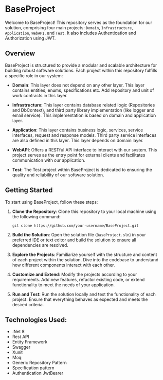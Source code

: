 # BaseProject

Welcome to BaseProject! This repository serves as the foundation for our solution, comprising four main projects: `Domain`, `Infrastructure`, `Application`, `WebAPI`, and `Test`.
It also includes Authentication and Authorization using JWT.

## Overview

BaseProject is structured to provide a modular and scalable architecture for building robust software solutions. Each project within this repository fulfills a specific role in our system:

- **Domain**: This layer does not depend on any other layer. This layer contains entities, enums, specifications etc.
Add repository and unit of work contracts in this layer.
  
- **Infrastructure**: This layer contains database related logic (Repositories and DbContext), and third party library implementation (like logger and email service).
This implementation is based on domain and application layer.
  
- **Application**: This layer contains business logic, services, service interfaces, request and response models.
Third party service interfaces are also defined in this layer.
This layer depends on domain layer.
  
- **WebAPI**: Offers a RESTful API interface to interact with our system. This project serves as the entry point for external clients and facilitates communication with our application.

- **Test**: The Test project within BaseProject is dedicated to ensuring the quality and reliability of our software solution.

## Getting Started

To start using BaseProject, follow these steps:

1. **Clone the Repository**: Clone this repository to your local machine using the following command:

   ```
   git clone https://github.com/your-username/BaseProject.git
   ```

2. **Build the Solution**: Open the solution file (`BaseProject.sln`) in your preferred IDE or text editor and build the solution to ensure all dependencies are resolved.

3. **Explore the Projects**: Familiarize yourself with the structure and content of each project within the solution. Dive into the codebase to understand how different components interact with each other.

4. **Customize and Extend**: Modify the projects according to your requirements. Add new features, refactor existing code, or extend functionality to meet the needs of your application.

5. **Run and Test**: Run the solution locally and test the functionality of each project. Ensure that everything behaves as expected and meets the desired criteria.

## Technologies Used:

- .Net 8
- Rest API
- Entity Framework
- Swagger
- Xunit
- Moq
- Generic Repository Pattern
- Specification pattern
- Authentication JwtBearer